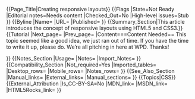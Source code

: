 {{Page_Title|Creating responsive layouts}}
{{Flags
|State=Not Ready
|Editorial notes=Needs content
|Checked_Out=No
|High-level issues=Stub
}}
{{Byline
|Name=
|URL=
|Published=
}}
{{Summary_Section|This article introduces the concept of responsive layouts using HTML5 and CSS3.}}
{{Tutorial
|Next_page=
|Prev_page=
|Content===Content Needed==
This topic seemed like a good idea, we just ran out of time. If you have the time to write it up, please do. We’re all pitching in here at WPD. Thanks!

<!-- (Original content by Nayan Seth, http://www.nayanseth.com)
We cannot live without internet. Every day we visit thousands of websites, but we fail to notice something. We get a different layout based on the size of the viewport. Most popular website's have a different experience for each device, whether it be a mobile, a tablet, or a desktop. The problem is that you get redirected to a different page, like m.yourwebsite.com.

But thats old technology. Today we have seen great improvements in the web development due to HTML5. With HTML5 websites can automatically resize themselves according to the display. This is known as the Responsive web design. 

In such type of design there is no need of an additional sub domain. Such websites make use of Web Kit which is offered in HTML5. All the modern browsers like Chrome, Mozilla Firefox, Safari, IE etc support HTML5. 

Mozilla Firefox has a different HTML5 webkit for its browsers. So every time a website is designed an extra line of code is added for Mozilla Firefox. For easier coding there are CSS grids which users can use to make their website responsive if they have no clue on to do that. One of the most famous responsive grid systems is Bootstrap by Twitter.

The major advantage of this design is that all the displays will give similar desktop like feel. The website which is responsive goes through a lot of coding as it has to be made optimal for tablets and mobile displays as well. So additional code is added for these displays.

Eg: http://www.engadget.com, http://www.seesparkbox.com, http://www.microsoft.com

Responsive Grid CSS - http://twitter.github.com/bootstrap/
-->
}}
{{Notes_Section
|Usage=
|Notes=
|Import_Notes=
}}
{{Compatibility_Section
|Not_required=Yes
|Imported_tables=
|Desktop_rows=
|Mobile_rows=
|Notes_rows=
}}
{{See_Also_Section
|Manual_links=
|External_links=
|Manual_sections=
}}
{{Topics|CSS}}
{{External_Attribution
|Is_CC-BY-SA=No
|MDN_link=
|MSDN_link=
|HTML5Rocks_link=
}}
